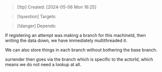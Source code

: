 
>[!tip] Created: [2024-05-06 Mon 16:25]

>[!question] Targets: 

>[!danger] Depends: 

If registering an attempt was making a branch for this machineId, then writing the data down, we have immediately multithreaded it.

We can also store things in each branch without bothering the base branch.

surrender then goes via the branch which is specific to the actorId, which means we do not need a lookup at all.